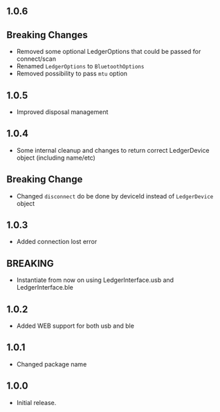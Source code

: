 ## 1.0.6

## Breaking Changes
* Removed some optional LedgerOptions that could be passed for connect/scan
* Renamed `LedgerOptions` to `BluetoothOptions`
* Removed possibility to pass `mtu` option

## 1.0.5

* Improved disposal management

## 1.0.4

* Some internal cleanup and changes to return correct LedgerDevice object (including name/etc)

## Breaking Change

* Changed `disconnect` do be done by deviceId instead of `LedgerDevice` object

## 1.0.3

* Added connection lost error

## BREAKING

* Instantiate from now on using LedgerInterface.usb and LedgerInterface.ble

## 1.0.2

* Added WEB support for both usb and ble

## 1.0.1

* Changed package name

## 1.0.0

* Initial release.
